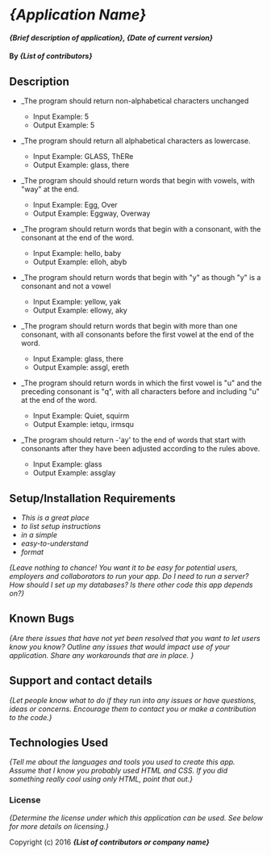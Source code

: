 # _{Application Name}_

#### _{Brief description of application}, {Date of current version}_

#### By _**{List of contributors}**_

## Description

* _The program should return non-alphabetical characters unchanged
    - Input Example: 5
    - Output Example: 5

 * _The program should return all alphabetical characters as lowercase.
    - Input Example: GLASS, ThERe
    - Output Example: glass, there   

* _The program should should return words that begin with vowels, with "way" at the end.
    - Input Example: Egg, Over
    - Output Example: Eggway, Overway 

* _The program should return words that begin with a consonant, with the consonant at the end of the word.
  - Input Example: hello, baby
  - Output Example: elloh, abyb

* _The program should return words that begin with "y" as though "y" is a consonant and not a vowel
    - Input Example: yellow, yak
    - Output Example: ellowy, aky     

* _The program should return words that begin with more than one consonant, with all consonants before the first vowel at the end of the word.
    - Input Example: glass, there
    - Output Example: assgl, ereth

* _The program should return words in which the first vowel is "u" and the preceding consonant is "q", with all characters before and including "u" at the end of the word.
    - Input Example: Quiet, squirm
    - Output Example: ietqu, irmsqu    

* _The program should return -'ay' to the end of words that start with consonants after they have been adjusted according to the rules above. 
    - Input Example: glass 
    - Output Example: assglay



## Setup/Installation Requirements

* _This is a great place_
* _to list setup instructions_
* _in a simple_
* _easy-to-understand_
* _format_

_{Leave nothing to chance! You want it to be easy for potential users, employers and collaborators to run your app. Do I need to run a server? How should I set up my databases? Is there other code this app depends on?}_

## Known Bugs

_{Are there issues that have not yet been resolved that you want to let users know you know?  Outline any issues that would impact use of your application.  Share any workarounds that are in place. }_

## Support and contact details

_{Let people know what to do if they run into any issues or have questions, ideas or concerns.  Encourage them to contact you or make a contribution to the code.}_

## Technologies Used

_{Tell me about the languages and tools you used to create this app. Assume that I know you probably used HTML and CSS. If you did something really cool using only HTML, point that out.}_

### License

*{Determine the license under which this application can be used.  See below for more details on licensing.}*

Copyright (c) 2016 **_{List of contributors or company name}_**